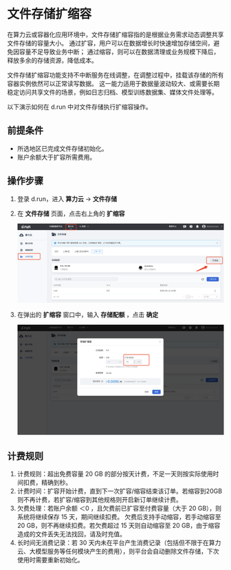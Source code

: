 # 文件存储扩缩容

在算力云或容器化应用环境中，文件存储扩缩容指的是根据业务需求动态调整共享文件存储的容量大小。
通过扩容，用户可以在数据增长时快速增加存储空间，避免因容量不足导致业务中断；
通过缩容，则可以在数据清理或业务规模下降后，释放多余的存储资源，降低成本。

文件存储扩缩容功能支持不中断服务在线调整，在调整过程中，挂载该存储的所有容器实例依然可以正常读写数据。
这一能力适用于数据量波动较大、或需要长期稳定访问共享文件的场景，例如日志归档、模型训练数据集、媒体文件处理等。

以下演示如何在 d.run 中对文件存储执行扩缩容操作。

## 前提条件

- 所选地区已完成文件存储初始化。
- 账户余额大于扩容所需费用。

## 操作步骤

1. 登录 d.run，进入 **算力云** -> **文件存储**
  
2. 在 **文件存储** 页面，点击右上角的 **扩缩容**

    ![文件存储](../images/file1.png)

3. 在弹出的 **扩缩容** 窗口中，输入 **存储配额** ，点击 **确定**

    ![扩缩容](../images/file2.png)

## 计费规则

1. 计费规则：超出免费容量 20 GB 的部分按天计费，不足一天则按实际使用时间扣费，精确到秒。
1. 计费时间：扩容开始计费，直到下一次扩容/缩容结束该订单。若缩容到20GB则不再计费，若扩容/缩容到其他规格则开启新订单继续计费。
1. 欠费处理：若账户余额 ＜0 ，且欠费前已扩容至付费容量（大于 20 GB），则系统将继续保存 15 天，期间继续扣费。
   欠费后支持手动缩容，若手动缩容至 20 GB，则不再继续扣费。若欠费超过 15 天则自动缩容至 20 GB，由于缩容造成的文件丢失无法找回，请及时充值。
1. 长时间无消费记录：若 30 天内未在平台产生消费记录（包括但不限于在算力云、大模型服务等任何模块产生的费用），则平台会自动删除文件存储，下次使用时需要重新初始化。
